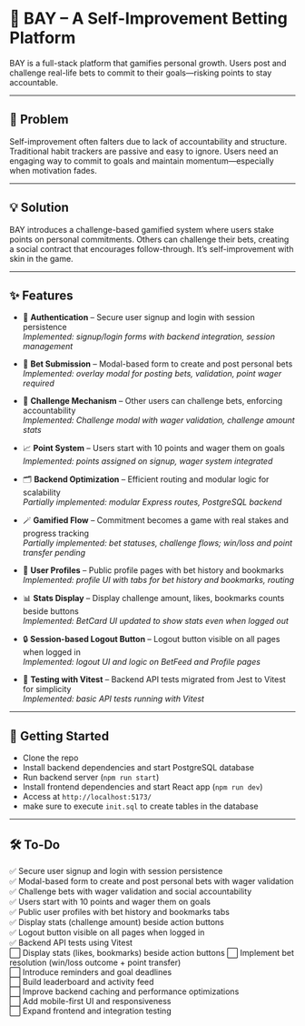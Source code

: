 # 🧠 BAY – A Self-Improvement Betting Platform

BAY is a full-stack platform that gamifies personal growth. Users post and challenge real-life bets to commit to their goals—risking points to stay accountable.

---

## 🧩 Problem

Self-improvement often falters due to lack of accountability and structure. Traditional habit trackers are passive and easy to ignore. Users need an engaging way to commit to goals and maintain momentum—especially when motivation fades.

---

## 💡 Solution

BAY introduces a challenge-based gamified system where users stake points on personal commitments. Others can challenge their bets, creating a social contract that encourages follow-through. It’s self-improvement with skin in the game.

---

## ✨ Features

- 🔐 **Authentication** – Secure user signup and login with session persistence  
  _Implemented: signup/login forms with backend integration, session management_

- 🎯 **Bet Submission** – Modal-based form to create and post personal bets  
  _Implemented: overlay modal for posting bets, validation, point wager required_

- 💬 **Challenge Mechanism** – Other users can challenge bets, enforcing accountability  
  _Implemented: Challenge modal with wager validation, challenge amount stats_

- 📈 **Point System** – Users start with 10 points and wager them on goals  
  _Implemented: points assigned on signup, wager system integrated_

- 🗂 **Backend Optimization** – Efficient routing and modular logic for scalability  
  _Partially implemented: modular Express routes, PostgreSQL backend_

- 🪄 **Gamified Flow** – Commitment becomes a game with real stakes and progress tracking  
  _Partially implemented: bet statuses, challenge flows; win/loss and point transfer pending_

- 👤 **User Profiles** – Public profile pages with bet history and bookmarks  
  _Implemented: profile UI with tabs for bet history and bookmarks, routing_

- 📊 **Stats Display** – Display challenge amount, likes, bookmarks counts beside buttons  
  _Implemented: BetCard UI updated to show stats even when logged out_

- 🔒 **Session-based Logout Button** – Logout button visible on all pages when logged in  
  _Implemented: logout UI and logic on BetFeed and Profile pages_

- 🧪 **Testing with Vitest** – Backend API tests migrated from Jest to Vitest for simplicity  
  _Implemented: basic API tests running with Vitest_

---

## 🚀 Getting Started

- Clone the repo  
- Install backend dependencies and start PostgreSQL database  
- Run backend server (`npm run start`)  
- Install frontend dependencies and start React app (`npm run dev`) 
- Access at `http://localhost:5173/`
- make sure to execute `init.sql` to create tables in the database

---

## 🛠️ To-Do

 ✅ Secure user signup and login with session persistence  
 ✅ Modal-based form to create and post personal bets with wager validation  
 ✅ Challenge bets with wager validation and social accountability  
 ✅ Users start with 10 points and wager them on goals  
 ✅ Public user profiles with bet history and bookmarks tabs  
 ✅ Display stats (challenge amount) beside action buttons  
 ✅ Logout button visible on all pages when logged in  
 ✅ Backend API tests using Vitest  
 ⬜ Display stats (likes, bookmarks) beside action buttons
 ⬜ Implement bet resolution (win/loss outcome + point transfer)  
 ⬜ Introduce reminders and goal deadlines  
 ⬜ Build leaderboard and activity feed  
 ⬜ Improve backend caching and performance optimizations  
 ⬜ Add mobile-first UI and responsiveness  
 ⬜ Expand frontend and integration testing  
